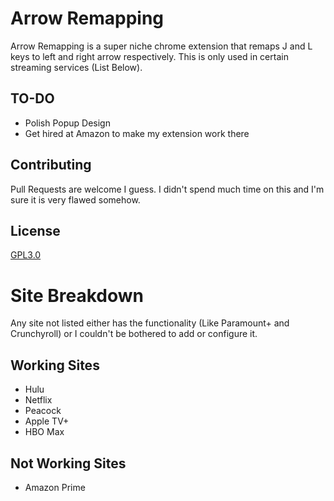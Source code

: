 # Arrow Remapping

Arrow Remapping is a super niche chrome extension that remaps J and L keys to left and right arrow respectively. This is only used in certain streaming services (List Below).

## TO-DO
- Polish Popup Design
- Get hired at Amazon to make my extension work there

## Contributing
Pull Requests are welcome I guess. I didn't spend much time on this and I'm sure it is very flawed somehow.

## License

[GPL3.0](https://www.gnu.org/licenses/gpl-3.0.en.html)

# Site Breakdown
Any site not listed either has the functionality (Like Paramount+ and Crunchyroll) or I couldn't be bothered to add or configure it.
## Working Sites
- Hulu  
- Netflix   
- Peacock   
- Apple TV+     
- HBO Max

## Not Working Sites
  - Amazon Prime